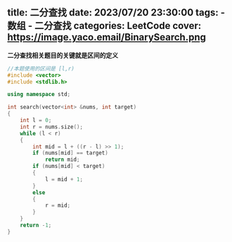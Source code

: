 title: 二分查找
date: 2023/07/20 23:30:00
tags: 
    - 数组
    - 二分查找
categories: LeetCode
cover: https://image.yaco.email/BinarySearch.png
---
**二分查找相关题目的关键就是区间的定义**

```cc
//本题使用的区间是 [l,r)
#include <vector>
#include <stdlib.h>

using namespace std;

int search(vector<int> &nums, int target)
{
    int l = 0;
    int r = nums.size();
    while (l < r)
    {
        int mid = l + ((r - l) >> 1);
        if (nums[mid] == target)
            return mid;
        if (nums[mid] < target)
        {
            l = mid + 1;
        }
        else
        {
            r = mid;
        }
    }
    return -1;
}
```